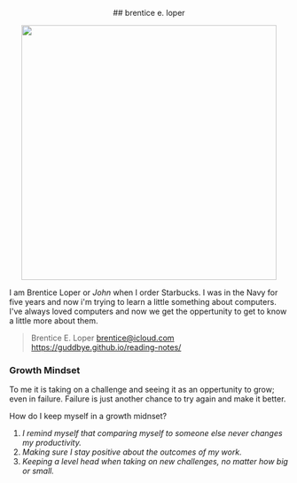 <p align="center">## brentice e. loper</p>

<p align="center">
  <img width="460" height="460" src="https://avatars.githubusercontent.com/u/54426613?v=4">
</p>


I am Brentice Loper or *John* when I order Starbucks. I was in the Navy for five years and now i'm trying to learn a little something about computers. I've always loved computers and now we get the oppertunity to get to know a little more about them. 

> Brentice E. Loper 
> brentice@icloud.com 
> https://guddbye.github.io/reading-notes/

### Growth Mindset

To me it is taking on a challenge and seeing it as an oppertunity to grow; even in failure.
Failure is just another chance to try again and make it better.

How do I keep myself in a growth midnset?
1. *I remind myself that comparing myself to someone else never changes my productivity.*
2. *Making sure I stay positive about the outcomes of my work.*
3. *Keeping a level head when taking on new challenges, no matter how big or small.*

